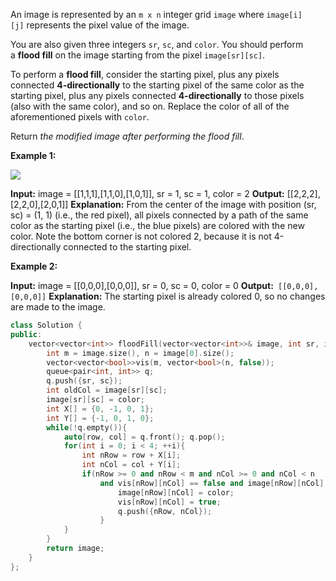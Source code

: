 An image is represented by an `m x n` integer grid `image` where `image[i][j]` represents the pixel value of the image.

You are also given three integers `sr`, `sc`, and `color`. You should perform a **flood fill** on the image starting from the pixel `image[sr][sc]`.

To perform a **flood fill**, consider the starting pixel, plus any pixels connected **4-directionally** to the starting pixel of the same color as the starting pixel, plus any pixels connected **4-directionally** to those pixels (also with the same color), and so on. Replace the color of all of the aforementioned pixels with `color`.

Return _the modified image after performing the flood fill_.

**Example 1:**

![](https://assets.leetcode.com/uploads/2021/06/01/flood1-grid.jpg)

**Input:** image = [[1,1,1],[1,1,0],[1,0,1]], sr = 1, sc = 1, color = 2
**Output:** [[2,2,2],[2,2,0],[2,0,1]]
**Explanation:** From the center of the image with position (sr, sc) = (1, 1) (i.e., the red pixel), all pixels connected by a path of the same color as the starting pixel (i.e., the blue pixels) are colored with the new color.
Note the bottom corner is not colored 2, because it is not 4-directionally connected to the starting pixel.

**Example 2:**

**Input:** image = [[0,0,0],[0,0,0]], sr = 0, sc = 0, color = 0
**Output:**` [[0,0,0],[0,0,0]]`
**Explanation:** The starting pixel is already colored 0, so no changes are made to the image.

```cpp
class Solution {
public:
    vector<vector<int>> floodFill(vector<vector<int>>& image, int sr, int sc, int color) {
        int m = image.size(), n = image[0].size();
        vector<vector<bool>>vis(m, vector<bool>(n, false));
        queue<pair<int, int>> q;
        q.push({sr, sc});
        int oldCol = image[sr][sc];
        image[sr][sc] = color;
        int X[] = {0, -1, 0, 1};
        int Y[] = {-1, 0, 1, 0};
        while(!q.empty()){
            auto[row, col] = q.front(); q.pop();
            for(int i = 0; i < 4; ++i){
                int nRow = row + X[i];
                int nCol = col + Y[i];
                if(nRow >= 0 and nRow < m and nCol >= 0 and nCol < n
                    and vis[nRow][nCol] == false and image[nRow][nCol] == oldCol){
                        image[nRow][nCol] = color;
                        vis[nRow][nCol] = true;
                        q.push({nRow, nCol});
                    }
            }
        }
        return image;
    }
};
```